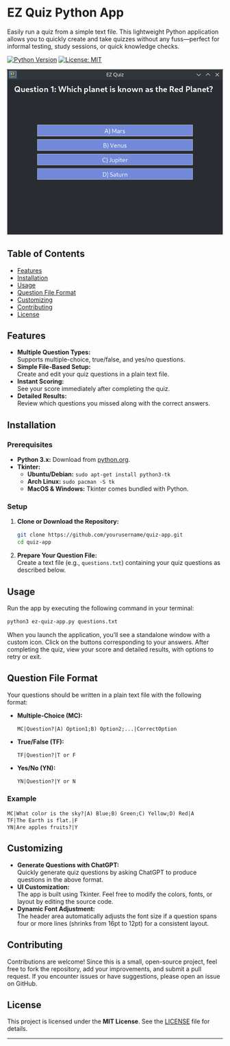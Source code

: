 # EZ Quiz Python App

Easily run a quiz from a simple text file. This lightweight Python application allows you to quickly create and take quizzes without any fuss—perfect for informal testing, study sessions, or quick knowledge checks.

[![Python Version](https://img.shields.io/badge/Python-3.x-blue.svg)](https://www.python.org/downloads/)
[![License: MIT](https://img.shields.io/badge/License-MIT-green.svg)](LICENSE)

<p align="center">
  <img src="EZ_Quiz_Showcase.gif" alt="EZ Quiz Showcase">
</p>


## Table of Contents

- [Features](#features)
- [Installation](#installation)
- [Usage](#usage)
- [Question File Format](#question-file-format)
- [Customizing](#customizing)
- [Contributing](#contributing)
- [License](#license)

## Features

- **Multiple Question Types:**  
  Supports multiple-choice, true/false, and yes/no questions.
- **Simple File-Based Setup:**  
  Create and edit your quiz questions in a plain text file.
- **Instant Scoring:**  
  See your score immediately after completing the quiz.
- **Detailed Results:**  
  Review which questions you missed along with the correct answers.

## Installation

### Prerequisites

- **Python 3.x:** Download from [python.org](https://www.python.org/downloads/).
- **Tkinter:**  
  - **Ubuntu/Debian:** `sudo apt-get install python3-tk`
  - **Arch Linux:** `sudo pacman -S tk`
  - **MacOS & Windows:** Tkinter comes bundled with Python.

### Setup

1. **Clone or Download the Repository:**

   ```bash
   git clone https://github.com/yourusername/quiz-app.git
   cd quiz-app
   ```

2. **Prepare Your Question File:**  
   Create a text file (e.g., `questions.txt`) containing your quiz questions as described below.

## Usage

Run the app by executing the following command in your terminal:

```bash
python3 ez-quiz-app.py questions.txt
```

When you launch the application, you’ll see a standalone window with a custom icon. Click on the buttons corresponding to your answers. After completing the quiz, view your score and detailed results, with options to retry or exit.

## Question File Format

Your questions should be written in a plain text file with the following format:

- **Multiple-Choice (MC):**  
  ```
  MC|Question?|A) Option1;B) Option2;...|CorrectOption
  ```
- **True/False (TF):**  
  ```
  TF|Question?|T or F
  ```
- **Yes/No (YN):**  
  ```
  YN|Question?|Y or N
  ```

### Example

```
MC|What color is the sky?|A) Blue;B) Green;C) Yellow;D) Red|A
TF|The Earth is flat.|F
YN|Are apples fruits?|Y
```

## Customizing

- **Generate Questions with ChatGPT:**  
  Quickly generate quiz questions by asking ChatGPT to produce questions in the above format.
- **UI Customization:**  
  The app is built using Tkinter. Feel free to modify the colors, fonts, or layout by editing the source code.
- **Dynamic Font Adjustment:**  
  The header area automatically adjusts the font size if a question spans four or more lines (shrinks from 16pt to 12pt) for a consistent layout.

## Contributing

Contributions are welcome! Since this is a small, open-source project, feel free to fork the repository, add your improvements, and submit a pull request. If you encounter issues or have suggestions, please open an issue on GitHub.

## License

This project is licensed under the **MIT License**. See the [LICENSE](LICENSE) file for details.

---
